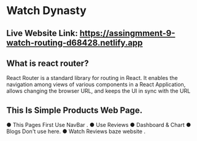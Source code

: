 
# Watch Dynasty

## Live Website Link: https://assingmment-9-watch-routing-d68428.netlify.app


## What is react router?

  React Router is a standard library for routing in React. It enables the navigation among views of various components in a React Application, allows changing the browser URL, and keeps the UI in sync with the URL
 


 ##  This Is Simple Products Web Page.

● This Pages First Use NavBar .
● Use Reviews
● Dashboard & Chart 
● Blogs Don't use here.
● Watch Reviews baze website .
